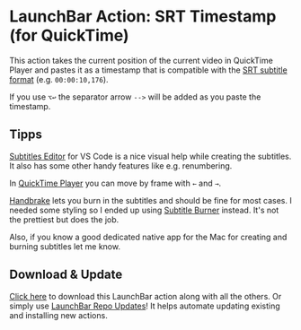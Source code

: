# LaunchBar Action: SRT Timestamp (for QuickTime)

This action takes the current position of the current video in QuickTime Player and pastes it as a timestamp that is compatible with the [SRT subtitle format](https://docs.fileformat.com/video/srt/) (e.g. `00:00:10,176`). 

If you use `⌥↩` the separator arrow `-->` will be added as you paste the timestamp. 

## Tipps

[Subtitles Editor](https://marketplace.visualstudio.com/items?itemName=pepri.subtitles-editor) for VS Code is a nice visual help while creating the subtitles. It also has some other handy features like e.g. renumbering. 

In [QuickTime Player](https://support.apple.com/guide/quicktime-player/qtpa4808515d/mac) you can move by frame with `←` and `→`. 

[Handbrake](https://handbrake.fr) lets you burn in the subtitles and should be fine for most cases. I needed some styling so I ended up using [Subtitle Burner](https://apps.apple.com/app/subtitle-burner/id1023093745?mt=12) instead. It's not the prettiest but does the job.

Also, if you know a good dedicated native app for the Mac for creating and burning subtitles let me know. 

## Download & Update

[Click here](https://github.com/Ptujec/LaunchBar/archive/refs/heads/master.zip) to download this LaunchBar action along with all the others. Or simply use [LaunchBar Repo Updates](https://github.com/Ptujec/LaunchBar/tree/master/LB-Repo-Updates#launchbar-repo-updates-action)! It helps automate updating existing and installing new actions.